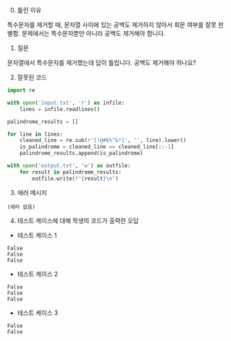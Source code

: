 0. 틀린 이유

특수문자를 제거할 때, 문자열 사이에 있는 공백도 제거하지 않아서 회문 여부를 잘못 판별함. 문제에서는 특수문자뿐만 아니라 공백도 제거해야 합니다.

1. 질문

문자열에서 특수문자를 제거했는데 답이 틀립니다. 공백도 제거해야 하나요?

2. 잘못된 코드

```python
import re

with open('input.txt', 'r') as infile:
    lines = infile.readlines()

palindrome_results = []

for line in lines:
    cleaned_line = re.sub(r'[!@#$%^&*]', '', line).lower()
    is_palindrome = cleaned_line == cleaned_line[::-1]
    palindrome_results.append(is_palindrome)

with open('output.txt', 'w') as outfile:
    for result in palindrome_results:
        outfile.write(f"{result}\n")
```

3. 에러 메시지

```
(에러 없음)
```

4. 테스트 케이스에 대해 학생의 코드가 출력한 오답

- 테스트 케이스 1

```
False
False
False
```

- 테스트 케이스 2

```
False
False
False
```

- 테스트 케이스 3

```
False
False
```